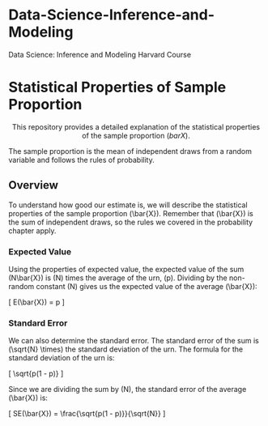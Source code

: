 # Data-Science-Inference-and-Modeling
Data Science: Inference and Modeling Harvard Course


# Statistical Properties of Sample Proportion
```math
\text{
This repository provides a detailed explanation of the statistical properties of the sample proportion } (bar{X}). 
```
The sample proportion is the mean of independent draws from a random variable and follows the rules of probability.

## Overview

To understand how good our estimate is, we will describe the statistical properties of the sample proportion \(\bar{X}\). Remember that \(\bar{X}\) is the sum of independent draws, so the rules we covered in the probability chapter apply.

### Expected Value

Using the properties of expected value, the expected value of the sum \(N\bar{X}\) is \(N\) times the average of the urn, \(p\). Dividing by the non-random constant \(N\) gives us the expected value of the average \(\bar{X}\):

\[ E(\bar{X}) = p \]

### Standard Error

We can also determine the standard error. The standard error of the sum is \(\sqrt{N} \times\) the standard deviation of the urn. The formula for the standard deviation of the urn is:

\[ \sqrt{p(1 - p)} \]

Since we are dividing the sum by \(N\), the standard error of the average \(\bar{X}\) is:

\[ SE(\bar{X}) = \frac{\sqrt{p(1 - p)}}{\sqrt{N}} \]



